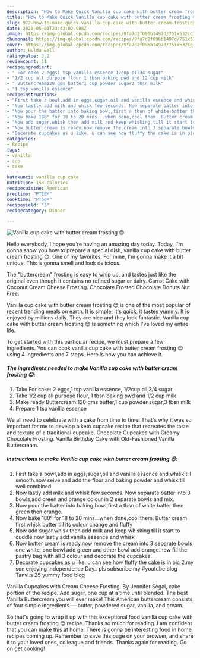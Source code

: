 ```yaml
---
description: "How to Make Quick Vanilla cup cake with butter cream frosting 😊"
title: "How to Make Quick Vanilla cup cake with butter cream frosting 😊"
slug: 972-how-to-make-quick-vanilla-cup-cake-with-butter-cream-frosting
date: 2020-05-01T23:43:02.988Z
image: https://img-global.cpcdn.com/recipes/9fa7d2f096b1497d/751x532cq70/vanilla-cup-cake-with-butter-cream-frosting-😊-recipe-main-photo.jpg
thumbnail: https://img-global.cpcdn.com/recipes/9fa7d2f096b1497d/751x532cq70/vanilla-cup-cake-with-butter-cream-frosting-😊-recipe-main-photo.jpg
cover: https://img-global.cpcdn.com/recipes/9fa7d2f096b1497d/751x532cq70/vanilla-cup-cake-with-butter-cream-frosting-😊-recipe-main-photo.jpg
author: Hulda Bell
ratingvalue: 3.2
reviewcount: 11
recipeingredient:
- " For cake 2 eggs1 tsp vanilla essence 12cup oil34 sugar"
- "1/2 cup all purpose flour 1 tbsn baking pwd and 12 cup milk"
- " Buttercream120 gms butter1 cup powder sugar3 tbsn milk"
- "1 tsp vanilla essence"
recipeinstructions:
- "First take a bowl,add in eggs,sugar,oil and vanilla essence and whisk till smooth.now seive and add the flour and baking powder and whisk till well combined"
- "Now lastly add milk and whisk few seconds. Now separate batter into 3 bowls,add green and orange colour in 2 separate bowls and mix."
- "Now pour the batter into baking bowl,first a tbsn of white batter then green then orange."
- "Now bake 180° for 18 to 20 mins...when done,cool them. Butter cream first whisk butter till its colour change and fluffy"
- "Now add sugar,whisk then add milk and keep whisking till it start to cuddle.now lastly add vanilla essence and whisk"
- "Now butter cream is ready.now remove the cream into 3 separate bowls one white, one bowl add green and other bowl add orange.now fill the pastry bag with all 3 colour and decorate the cupcakes"
- "Decorate cupcakes as u like. u can see how fluffy the cake is in pic 2.my son enjoying Independence Day.. pls subscribe my #youtube blog Tanvi.s 25 yummy food blog"
categories:
- Recipe
tags:
- vanilla
- cup
- cake

katakunci: vanilla cup cake 
nutrition: 153 calories
recipecuisine: American
preptime: "PT18M"
cooktime: "PT60M"
recipeyield: "3"
recipecategory: Dinner

---
```



![Vanilla cup cake with butter cream frosting 😊](https://img-global.cpcdn.com/recipes/9fa7d2f096b1497d/751x532cq70/vanilla-cup-cake-with-butter-cream-frosting-😊-recipe-main-photo.jpg)

Hello everybody, I hope you're having an amazing day today. Today, I'm gonna show you how to prepare a special dish, vanilla cup cake with butter cream frosting 😊. One of my favorites. For mine, I'm gonna make it a bit unique. This is gonna smell and look delicious.

The &#34;buttercream&#34; frosting is easy to whip up, and tastes just like the original even though it contains no refined sugar or dairy. Carrot Cake with Coconut Cream Cheese Frosting. Chocolate Frosted Chocolate Donuts Nut Free.

Vanilla cup cake with butter cream frosting 😊 is one of the most popular of recent trending meals on earth. It is simple, it's quick, it tastes yummy. It is enjoyed by millions daily. They are nice and they look fantastic. Vanilla cup cake with butter cream frosting 😊 is something which I've loved my entire life.


To get started with this particular recipe, we must prepare a few ingredients. You can cook vanilla cup cake with butter cream frosting 😊 using 4 ingredients and 7 steps. Here is how you can achieve it.

<!--inarticleads1-->

##### The ingredients needed to make Vanilla cup cake with butter cream frosting 😊:

1. Take  For cake: 2 eggs,1 tsp vanilla essence, 1/2cup oil,3/4 sugar
1. Take 1/2 cup all purpose flour, 1 tbsn baking pwd and 1/2 cup milk
1. Make ready  Buttercream:120 gms butter,1 cup powder sugar,3 tbsn milk
1. Prepare 1 tsp vanilla essence


We all need to celebrate with a cake from time to time! That&#39;s why it was so important for me to develop a keto cupcake recipe that recreates the taste and texture of a traditional cupcake. Chocolate Cupcakes with Creamy Chocolate Frosting. Vanilla Birthday Cake with Old-Fashioned Vanilla Buttercream. 

<!--inarticleads2-->

##### Instructions to make Vanilla cup cake with butter cream frosting 😊:

1. First take a bowl,add in eggs,sugar,oil and vanilla essence and whisk till smooth.now seive and add the flour and baking powder and whisk till well combined
1. Now lastly add milk and whisk few seconds. Now separate batter into 3 bowls,add green and orange colour in 2 separate bowls and mix.
1. Now pour the batter into baking bowl,first a tbsn of white batter then green then orange.
1. Now bake 180° for 18 to 20 mins...when done,cool them. Butter cream first whisk butter till its colour change and fluffy
1. Now add sugar,whisk then add milk and keep whisking till it start to cuddle.now lastly add vanilla essence and whisk
1. Now butter cream is ready.now remove the cream into 3 separate bowls one white, one bowl add green and other bowl add orange.now fill the pastry bag with all 3 colour and decorate the cupcakes
1. Decorate cupcakes as u like. u can see how fluffy the cake is in pic 2.my son enjoying Independence Day.. pls subscribe my #youtube blog Tanvi.s 25 yummy food blog


Vanilla Cupcakes with Cream Cheese Frosting. By Jennifer Segal, cake portion of the recipe. Add sugar, one cup at a time until blended. The best Vanilla Buttercream you will ever make! This American buttercream consists of four simple ingredients — butter, powdered sugar, vanilla, and cream. 

So that's going to wrap it up with this exceptional food vanilla cup cake with butter cream frosting 😊 recipe. Thanks so much for reading. I am confident that you can make this at home. There is gonna be interesting food in home recipes coming up. Remember to save this page on your browser, and share it to your loved ones, colleague and friends. Thanks again for reading. Go on get cooking!
